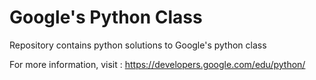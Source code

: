 # Google's Python Class 
Repository contains python solutions to Google's python class

For more information, visit : https://developers.google.com/edu/python/
